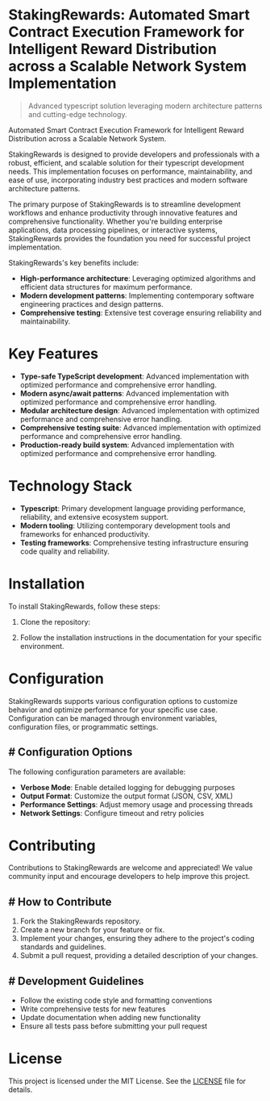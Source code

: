 <!-- fallback_StakingRewards_20251028204416_96028 -->

# StakingRewards: Automated Smart Contract Execution Framework for Intelligent Reward Distribution across a Scalable Network System Implementation
> Advanced typescript solution leveraging modern architecture patterns and cutting-edge technology.

Automated Smart Contract Execution Framework for Intelligent Reward Distribution across a Scalable Network System.

StakingRewards is designed to provide developers and professionals with a robust, efficient, and scalable solution for their typescript development needs. This implementation focuses on performance, maintainability, and ease of use, incorporating industry best practices and modern software architecture patterns.

The primary purpose of StakingRewards is to streamline development workflows and enhance productivity through innovative features and comprehensive functionality. Whether you're building enterprise applications, data processing pipelines, or interactive systems, StakingRewards provides the foundation you need for successful project implementation.

StakingRewards's key benefits include:

* **High-performance architecture**: Leveraging optimized algorithms and efficient data structures for maximum performance.
* **Modern development patterns**: Implementing contemporary software engineering practices and design patterns.
* **Comprehensive testing**: Extensive test coverage ensuring reliability and maintainability.

# Key Features

* **Type-safe TypeScript development**: Advanced implementation with optimized performance and comprehensive error handling.
* **Modern async/await patterns**: Advanced implementation with optimized performance and comprehensive error handling.
* **Modular architecture design**: Advanced implementation with optimized performance and comprehensive error handling.
* **Comprehensive testing suite**: Advanced implementation with optimized performance and comprehensive error handling.
* **Production-ready build system**: Advanced implementation with optimized performance and comprehensive error handling.

# Technology Stack

* **Typescript**: Primary development language providing performance, reliability, and extensive ecosystem support.
* **Modern tooling**: Utilizing contemporary development tools and frameworks for enhanced productivity.
* **Testing frameworks**: Comprehensive testing infrastructure ensuring code quality and reliability.

# Installation

To install StakingRewards, follow these steps:

1. Clone the repository:


2. Follow the installation instructions in the documentation for your specific environment.

# Configuration

StakingRewards supports various configuration options to customize behavior and optimize performance for your specific use case. Configuration can be managed through environment variables, configuration files, or programmatic settings.

## # Configuration Options

The following configuration parameters are available:

* **Verbose Mode**: Enable detailed logging for debugging purposes
* **Output Format**: Customize the output format (JSON, CSV, XML)
* **Performance Settings**: Adjust memory usage and processing threads
* **Network Settings**: Configure timeout and retry policies

# Contributing

Contributions to StakingRewards are welcome and appreciated! We value community input and encourage developers to help improve this project.

## # How to Contribute

1. Fork the StakingRewards repository.
2. Create a new branch for your feature or fix.
3. Implement your changes, ensuring they adhere to the project's coding standards and guidelines.
4. Submit a pull request, providing a detailed description of your changes.

## # Development Guidelines

* Follow the existing code style and formatting conventions
* Write comprehensive tests for new features
* Update documentation when adding new functionality
* Ensure all tests pass before submitting your pull request

# License

This project is licensed under the MIT License. See the [LICENSE](https://github.com/JoseMariaAlarconArenas/StakingRewards/blob/main/LICENSE) file for details.
